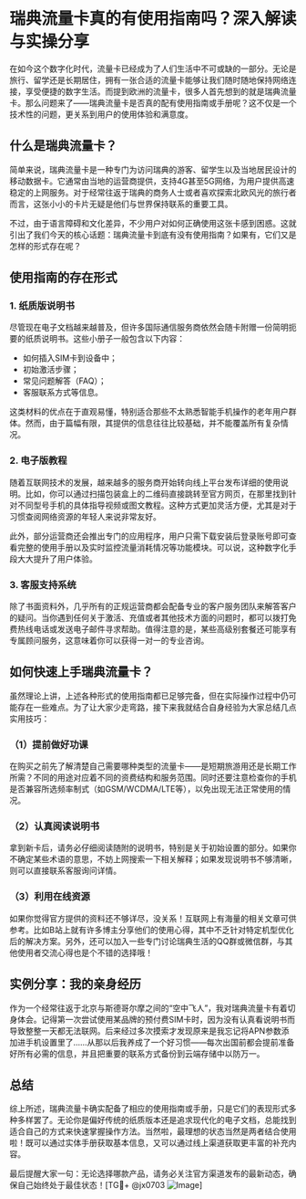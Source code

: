 # 瑞典流量卡真的有使用指南吗？深入解读与实操分享

在如今这个数字化时代，流量卡已经成为了人们生活中不可或缺的一部分。无论是旅行、留学还是长期居住，拥有一张合适的流量卡能够让我们随时随地保持网络连接，享受便捷的数字生活。而提到欧洲的流量卡，很多人首先想到的就是瑞典流量卡。那么问题来了——瑞典流量卡是否真的配有使用指南或手册呢？这不仅是一个技术性的问题，更关系到用户的使用体验和满意度。

## 什么是瑞典流量卡？

简单来说，瑞典流量卡是一种专门为访问瑞典的游客、留学生以及当地居民设计的移动数据卡。它通常由当地的运营商提供，支持4G甚至5G网络，为用户提供高速稳定的上网服务。对于经常往返于瑞典的商务人士或者喜欢探索北欧风光的旅行者而言，这张小小的卡片无疑是他们与世界保持联系的重要工具。

不过，由于语言障碍和文化差异，不少用户对如何正确使用这张卡感到困惑。这就引出了我们今天的核心话题：瑞典流量卡到底有没有使用指南？如果有，它们又是怎样的形式存在呢？

## 使用指南的存在形式

### 1. **纸质版说明书**
尽管现在电子文档越来越普及，但许多国际通信服务商依然会随卡附赠一份简明扼要的纸质说明书。这些小册子一般包含以下内容：
- 如何插入SIM卡到设备中；
- 初始激活步骤；
- 常见问题解答（FAQ）；
- 客服联系方式等信息。

这类材料的优点在于直观易懂，特别适合那些不太熟悉智能手机操作的老年用户群体。然而，由于篇幅有限，其提供的信息往往比较基础，并不能覆盖所有复杂情况。

### 2. **电子版教程**
随着互联网技术的发展，越来越多的服务商开始转向线上平台发布详细的使用说明。比如，你可以通过扫描包装盒上的二维码直接跳转至官方网页，在那里找到针对不同型号手机的具体指导视频或图文教程。这种方式更加灵活方便，尤其是对于习惯查阅网络资源的年轻人来说非常友好。

此外，部分运营商还会推出专门的应用程序，用户只需下载安装后登录账号即可查看完整的使用手册以及实时监控流量消耗情况等功能模块。可以说，这种数字化手段大大提升了用户体验。

### 3. **客服支持系统**
除了书面资料外，几乎所有的正规运营商都会配备专业的客户服务团队来解答客户的疑问。当你遇到任何关于激活、充值或者其他技术方面的问题时，都可以拨打免费热线电话或发送电子邮件寻求帮助。值得注意的是，某些高级别套餐还可能享有专属顾问服务，这意味着你可以获得一对一的专业咨询。

## 如何快速上手瑞典流量卡？

虽然理论上讲，上述各种形式的使用指南都已足够完备，但在实际操作过程中仍可能存在一些难点。为了让大家少走弯路，接下来我就结合自身经验为大家总结几点实用技巧：

### （1）提前做好功课
在购买之前先了解清楚自己需要哪种类型的流量卡——是短期旅游用还是长期工作所需？不同的用途对应着不同的资费结构和服务范围。同时还要注意检查你的手机是否兼容所选频率制式（如GSM/WCDMA/LTE等），以免出现无法正常使用的情况。

### （2）认真阅读说明书
拿到新卡后，请务必仔细阅读随附的说明书，特别是关于初始设置的部分。如果你不确定某些术语的意思，不妨上网搜索一下相关解释；如果发现说明书不够清晰，则可以直接联系客服询问详情。

### （3）利用在线资源
如果你觉得官方提供的资料还不够详尽，没关系！互联网上有海量的相关文章可供参考。比如B站上就有许多博主分享他们的使用心得，其中不乏针对特定机型优化后的解决方案。另外，还可以加入一些专门讨论瑞典生活的QQ群或微信群，与其他使用者交流心得也是个不错的选择哦！

## 实例分享：我的亲身经历

作为一个经常往返于北京与斯德哥尔摩之间的“空中飞人”，我对瑞典流量卡有着切身体会。记得第一次尝试使用某品牌的预付费SIM卡时，因为没有认真看说明书而导致整整一天都无法联网。后来经过多次摸索才发现原来是我忘记将APN参数添加进手机设置里了……从那以后我养成了一个好习惯——每次出国前都会提前准备好所有必需的信息，并且把重要的联系方式备份到云端存储中以防万一。

## 总结

综上所述，瑞典流量卡确实配备了相应的使用指南或手册，只是它们的表现形式多种多样罢了。无论你是偏好传统的纸质版本还是追求现代化的电子文档，总能找到适合自己的方式来快速掌握操作方法。当然啦，最理想的状态当然是两者结合使用啦！既可以通过实体手册获取基本信息，又可以通过线上渠道获取更丰富的补充内容。

最后提醒大家一句：无论选择哪款产品，请务必关注官方渠道发布的最新动态，确保自己始终处于最佳状态！[TG💪+ @jx0703 ![Image](https://github.com/user-attachments/assets/dbca1d08-cadb-493c-b0ec-ad6f7a83f270)]